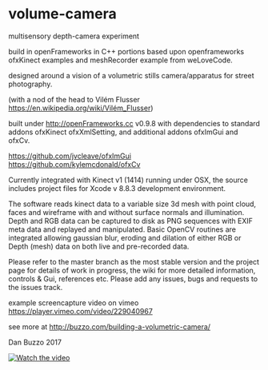 # volume-camera
multisensory depth-camera experiment

build in openFrameworks in C++
portions based upon openframeworks ofxKinect examples and meshRecorder example from weLoveCode.

designed around a vision of a volumetric stills camera/apparatus for street photography.

(with a nod of the head to Vilém Flusser https://en.wikipedia.org/wiki/Vilém_Flusser)

built under http://openFrameworks.cc v0.9.8 with dependencies to standard addons ofxKinect ofxXmlSetting, and additional addons ofxImGui and ofxCv.

https://github.com/jvcleave/ofxImGui
https://github.com/kylemcdonald/ofxCv

Currently integrated with Kinect v1 (1414) running under OSX, the source includes project files for Xcode v 8.8.3 development environment.

The software reads kinect data to a variable size 3d mesh with point cloud, faces and wireframe with and without surface normals and illumination. Depth and RGB data can be captured to disk as PNG sequences with EXIF meta data and replayed and manipulated.
Basic OpenCV routines are integrated allowing gaussian blur, eroding and dilation of either RGB or Depth (mesh) data on both live and pre-recorded data.

Please refer to the master branch as the most stable version and the project page for details of work in progress, the wiki for more detailed information, controls & Gui, references etc.
Please add any issues, bugs and requests to the issues track.

example screencapture video on vimeo https://player.vimeo.com/video/229040967

see more at http://buzzo.com/building-a-volumetric-camera/

Dan Buzzo 2017


[![Watch the video](http://buzzo.com/wp-content/uploads/2017/06/Screen-Shot-2017-06-01-at-20.29.59.png)](https://player.vimeo.com/video/229040967)

